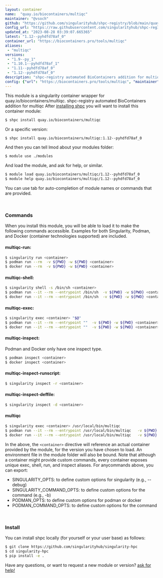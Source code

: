 ```yaml
---
layout: container
name:  "quay.io/biocontainers/multiqc"
maintainer: "@vsoch"
github: "https://github.com/singularityhub/shpc-registry/blob/main/quay.io/biocontainers/multiqc/container.yaml"
config_url: "https://raw.githubusercontent.com/singularityhub/shpc-registry/main/quay.io/biocontainers/multiqc/container.yaml"
updated_at: "2023-08-28 03:39:07.665365"
latest: "1.12--pyhdfd78af_0"
container_url: "https://biocontainers.pro/tools/multiqc"
aliases:
 - "multiqc"
versions:
 - "1.9--py_1"
 - "1.10.1--pyhdfd78af_1"
 - "1.11--pyhdfd78af_0"
 - "1.12--pyhdfd78af_0"
description: "shpc-registry automated BioContainers addition for multiqc"
config: {"url": "https://biocontainers.pro/tools/multiqc", "maintainer": "@vsoch", "description": "shpc-registry automated BioContainers addition for multiqc", "latest": {"1.12--pyhdfd78af_0": "sha256:82dae6463e1b19fafb6022401186300b66decf5ce319a725271700fe4e32e12a"}, "tags": {"1.9--py_1": "sha256:67cc651cb350b1ee2fc0929bd6bcd5189ec8c17f09566a3cd54cde7479e48a09", "1.10.1--pyhdfd78af_1": "sha256:c64ea8fcaf49dfc4b0594bc7349e6d1a662eb4484f5aac3252f4eea86cad164c", "1.11--pyhdfd78af_0": "sha256:88df23fac5b9eecda9943d922f81b68e30188eb4dd7cbfe9554e952ff5a3b0ee", "1.12--pyhdfd78af_0": "sha256:82dae6463e1b19fafb6022401186300b66decf5ce319a725271700fe4e32e12a"}, "docker": "quay.io/biocontainers/multiqc", "aliases": {"multiqc": "/usr/local/bin/multiqc"}}
---
```


This module is a singularity container wrapper for quay.io/biocontainers/multiqc.
shpc-registry automated BioContainers addition for multiqc
After [installing shpc](#install) you will want to install this container module:


```bash
$ shpc install quay.io/biocontainers/multiqc
```

Or a specific version:

```bash
$ shpc install quay.io/biocontainers/multiqc:1.12--pyhdfd78af_0
```

And then you can tell lmod about your modules folder:

```bash
$ module use ./modules
```

And load the module, and ask for help, or similar.

```bash
$ module load quay.io/biocontainers/multiqc/1.12--pyhdfd78af_0
$ module help quay.io/biocontainers/multiqc/1.12--pyhdfd78af_0
```

You can use tab for auto-completion of module names or commands that are provided.

<br>

### Commands

When you install this module, you will be able to load it to make the following commands accessible.
Examples for both Singularity, Podman, and Docker (container technologies supported) are included.

#### multiqc-run:

```bash
$ singularity run <container>
$ podman run --rm  -v ${PWD} -w ${PWD} <container>
$ docker run --rm  -v ${PWD} -w ${PWD} <container>
```

#### multiqc-shell:

```bash
$ singularity shell -s /bin/sh <container>
$ podman run --it --rm --entrypoint /bin/sh  -v ${PWD} -w ${PWD} <container>
$ docker run --it --rm --entrypoint /bin/sh  -v ${PWD} -w ${PWD} <container>
```

#### multiqc-exec:

```bash
$ singularity exec <container> "$@"
$ podman run --it --rm --entrypoint ""  -v ${PWD} -w ${PWD} <container> "$@"
$ docker run --it --rm --entrypoint ""  -v ${PWD} -w ${PWD} <container> "$@"
```

#### multiqc-inspect:

Podman and Docker only have one inspect type.

```bash
$ podman inspect <container>
$ docker inspect <container>
```

#### multiqc-inspect-runscript:

```bash
$ singularity inspect -r <container>
```

#### multiqc-inspect-deffile:

```bash
$ singularity inspect -d <container>
```


#### multiqc

```bash
$ singularity exec <container> /usr/local/bin/multiqc
$ podman run --it --rm --entrypoint /usr/local/bin/multiqc   -v ${PWD} -w ${PWD} <container> -c " $@"
$ docker run --it --rm --entrypoint /usr/local/bin/multiqc   -v ${PWD} -w ${PWD} <container> -c " $@"
```



In the above, the `<container>` directive will reference an actual container provided
by the module, for the version you have chosen to load. An environment file in the
module folder will also be bound. Note that although a container
might provide custom commands, every container exposes unique exec, shell, run, and
inspect aliases. For anycommands above, you can export:

 - SINGULARITY_OPTS: to define custom options for singularity (e.g., --debug)
 - SINGULARITY_COMMAND_OPTS: to define custom options for the command (e.g., -b)
 - PODMAN_OPTS: to define custom options for podman or docker
 - PODMAN_COMMAND_OPTS: to define custom options for the command

<br>

### Install

You can install shpc locally (for yourself or your user base) as follows:

```bash
$ git clone https://github.com/singularityhub/singularity-hpc
$ cd singularity-hpc
$ pip install -e .
```

Have any questions, or want to request a new module or version? [ask for help!](https://github.com/singularityhub/singularity-hpc/issues)